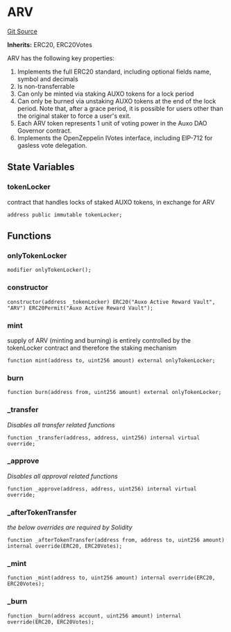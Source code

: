# ARV
[Git Source](https://github.com/jordaniza/auxo-governance/blob/a1f69a902e4549a031b707b4f353e1bf999b68f6/src/ARV.sol)

**Inherits:**
ERC20, ERC20Votes

ARV has the following key properties:
1) Implements the full ERC20 standard, including optional fields name, symbol and decimals
2) Is non-transferrable
3) Can only be minted via staking AUXO tokens for a lock period
4) Can only be burned via unstaking AUXO tokens at the end of the lock period.
Note that, after a grace period, it is possible for users other than the original staker to force a user's exit.
5) Each ARV token represents 1 unit of voting power in the Auxo DAO Governor contract.
6) Implements the OpenZeppelin IVotes interface, including EIP-712 for gasless vote delegation.


## State Variables
### tokenLocker
contract that handles locks of staked AUXO tokens, in exchange for ARV


```solidity
address public immutable tokenLocker;
```


## Functions
### onlyTokenLocker


```solidity
modifier onlyTokenLocker();
```

### constructor


```solidity
constructor(address _tokenLocker) ERC20("Auxo Active Reward Vault", "ARV") ERC20Permit("Auxo Active Reward Vault");
```

### mint

supply of ARV (minting and burning) is entirely controlled
by the tokenLocker contract and therefore the staking mechanism


```solidity
function mint(address to, uint256 amount) external onlyTokenLocker;
```

### burn


```solidity
function burn(address from, uint256 amount) external onlyTokenLocker;
```

### _transfer

*Disables all transfer related functions*


```solidity
function _transfer(address, address, uint256) internal virtual override;
```

### _approve

*Disables all approval related functions*


```solidity
function _approve(address, address, uint256) internal virtual override;
```

### _afterTokenTransfer

*the below overrides are required by Solidity*


```solidity
function _afterTokenTransfer(address from, address to, uint256 amount) internal override(ERC20, ERC20Votes);
```

### _mint


```solidity
function _mint(address to, uint256 amount) internal override(ERC20, ERC20Votes);
```

### _burn


```solidity
function _burn(address account, uint256 amount) internal override(ERC20, ERC20Votes);
```

